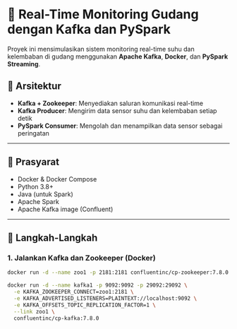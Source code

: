 # 🚚 Real-Time Monitoring Gudang dengan Kafka dan PySpark

Proyek ini mensimulasikan sistem monitoring real-time suhu dan kelembaban di gudang menggunakan **Apache Kafka**, **Docker**, dan **PySpark Streaming**.

## 🧱 Arsitektur

- **Kafka + Zookeeper**: Menyediakan saluran komunikasi real-time
- **Kafka Producer**: Mengirim data sensor suhu dan kelembaban setiap detik
- **PySpark Consumer**: Mengolah dan menampilkan data sensor sebagai peringatan

---

## 🧰 Prasyarat

- Docker & Docker Compose
- Python 3.8+
- Java (untuk Spark)
- Apache Spark
- Apache Kafka image (Confluent)

---

## 🔧 Langkah-Langkah

### 1. Jalankan Kafka dan Zookeeper (Docker)

```bash
docker run -d --name zoo1 -p 2181:2181 confluentinc/cp-zookeeper:7.8.0

docker run -d --name kafka1 -p 9092:9092 -p 29092:29092 \
  -e KAFKA_ZOOKEEPER_CONNECT=zoo1:2181 \
  -e KAFKA_ADVERTISED_LISTENERS=PLAINTEXT://localhost:9092 \
  -e KAFKA_OFFSETS_TOPIC_REPLICATION_FACTOR=1 \
  --link zoo1 \
  confluentinc/cp-kafka:7.8.0
```